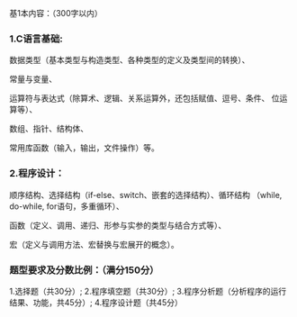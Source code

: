 基1本内容：（300字以内）

### 1.C语言基础:

数据类型（基本类型与构造类型、各种类型的定义及类型间的转换）、 

常量与变量、

运算符与表达式（除算术、逻辑、关系运算外，还包括赋值、逗号、条件、 位运算等）、

数组、指针、结构体、

常用库函数（输入，输出，文件操作）等。



### 2.程序设计：

顺序结构、选择结构（if-else、switch、嵌套的选择结构）、循环结构 （while, do-while, for语句，多重循环）、

函数（定义、调用、递归、形参与实参的类型与结合方式等）、

宏（定义与调用方法、宏替换与宏展开的概念）。



### 题型要求及分数比例：（满分150分）

1.选择题（共30分）;
2.程序填空题（共30分）;
3.程序分析题（分析程序的运行结果、功能，共45分）;
4.程序设计题（共45分）